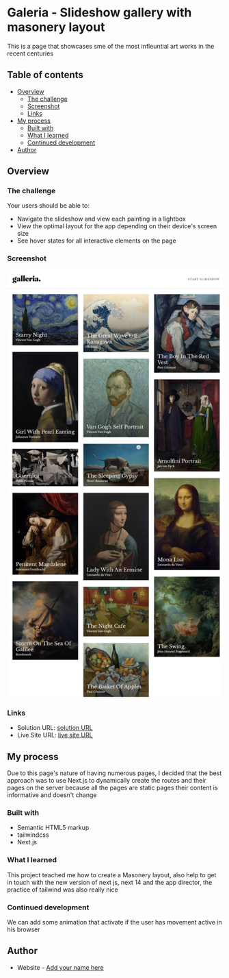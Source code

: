 # Galeria - Slideshow gallery with masonery layout

This is a page that showcases sme of the most infleuntial art works in the recent centuries 

## Table of contents

- [Overview](#overview)
  - [The challenge](#the-challenge)
  - [Screenshot](#screenshot)
  - [Links](#links)
- [My process](#my-process)
  - [Built with](#built-with)
  - [What I learned](#what-i-learned)
  - [Continued development](#continued-development)
- [Author](#author)


## Overview

### The challenge

Your users should be able to:

- Navigate the slideshow and view each painting in a lightbox
- View the optimal layout for the app depending on their device's screen size
- See hover states for all interactive elements on the page

### Screenshot

![](./screenshot.jpeg)


### Links

- Solution URL: [solution URL](https://github.com/Silkiercomet/gallery-slideshow-app)
- Live Site URL: [ live site URL ](https://gallery-slideshow-app.vercel.app/)

## My process

Due to this page's nature of having numerous pages, I decided that the best approach was to use Next.js to dynamically create the routes and their pages on the server because all the pages are static pages their content is informative and doesn't change 

### Built with

- Semantic HTML5 markup
- tailwindcss
- Next.js

### What I learned

This project teached me how to create a Masonery layout, also help to get in touch with the new version of next js, next 14 and the app director, the practice of tailwind was also really nice

### Continued development

We can add some animation that activate if the user has movement active in his browser


## Author

- Website - [Add your name here](https://luis-colina-portfolio.netlify.app/)



